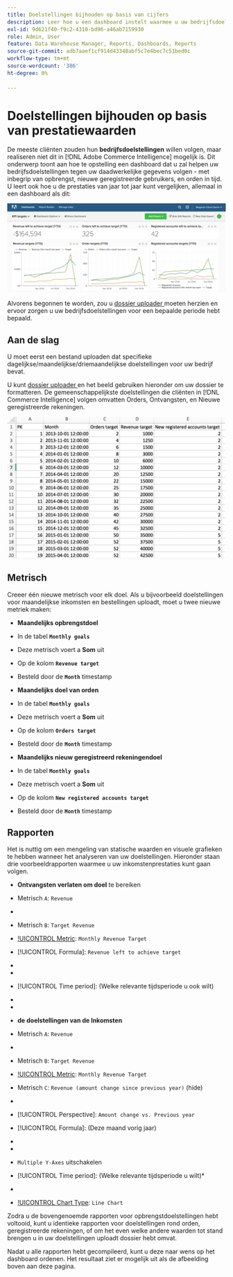```yaml
---
title: Doelstellingen bijhouden op basis van cijfers
description: Leer hoe u een dashboard instelt waarmee u uw bedrijfsdoelstellingen kunt bijhouden op basis van uw feitelijke gegevens, zoals inkomsten, nieuwe geregistreerde gebruikers en bestellingen in de loop der tijd.
exl-id: 9d621f40-f9c2-4310-bd96-a46ab7159930
role: Admin, User
feature: Data Warehouse Manager, Reports, Dashboards, Reports
source-git-commit: adb7aaef1cf914d43348abf5c7e4bec7c51bed0c
workflow-type: tm+mt
source-wordcount: '386'
ht-degree: 0%

---
```


# Doelstellingen bijhouden op basis van prestatiewaarden

De meeste cliënten zouden hun **bedrijfsdoelstellingen** willen volgen, maar realiseren niet dit in [!DNL Adobe Commerce Intelligence] mogelijk is. Dit onderwerp toont aan hoe te opstelling een dashboard dat u zal helpen uw bedrijfsdoelstellingen tegen uw daadwerkelijke gegevens volgen - met inbegrip van opbrengst, nieuwe geregistreerde gebruikers, en orden in tijd. U leert ook hoe u de prestaties van jaar tot jaar kunt vergelijken, allemaal in een dashboard als dit:

![](../../assets/Goals-_dashboard_2.png)

Alvorens begonnen te worden, zou u [ dossier uploader ](../importing-data/connecting-data/using-file-uploader.md) moeten herzien en ervoor zorgen u uw bedrijfsdoelstellingen voor een bepaalde periode hebt bepaald.

## Aan de slag

U moet eerst een bestand uploaden dat specifieke dagelijkse/maandelijkse/driemaandelijkse doelstellingen voor uw bedrijf bevat.

U kunt [ dossier uploader ](../importing-data/connecting-data/using-file-uploader.md) en het beeld gebruiken hieronder om uw dossier te formatteren. De gemeenschappelijkste doelstellingen die cliënten in [!DNL Commerce Intelligence] volgen omvatten Orders, Ontvangsten, en Nieuwe geregistreerde rekeningen.

![](../../assets/Goals-_Excel.png)

## Metrisch

Creeer één nieuwe metrisch voor elk doel. Als u bijvoorbeeld doelstellingen voor maandelijkse inkomsten en bestellingen uploadt, moet u twee nieuwe metriek maken:

* **Maandelijks opbrengstdoel**
* In de tabel **`Monthly goals`**
* Deze metrisch voert a **Som** uit
* Op de kolom **`Revenue target`**
* Besteld door de **`Month`** timestamp

* **Maandelijks doel van orden**
* In de tabel **`Monthly goals`**
* Deze metrisch voert a **Som** uit
* Op de kolom **`Orders target`**
* Besteld door de **`Month`** timestamp

* **Maandelijks nieuw geregistreerd rekeningendoel**
* In de tabel **`Monthly goals`**
* Deze metrisch voert a **Som** uit
* Op de kolom **`New registered accounts target`**
* Besteld door de **`Month`** timestamp

## Rapporten

Het is nuttig om een mengeling van statische waarden en visuele grafieken te hebben wanneer het analyseren van uw doelstellingen. Hieronder staan drie voorbeeldrapporten waarmee u uw inkomstenprestaties kunt gaan volgen.

* **Ontvangsten verlaten om doel** te bereiken
* Metrisch `A`: `Revenue`
* 
  [!UICONTROL Metric]: `Revenue`

* Metrisch `B`: `Target Revenue`
* [!UICONTROL Metric]: `Monthly Revenue Target`

* [!UICONTROL Formula]: `Revenue left to achieve target`
* 
  [!UICONTROL-formule]: `(B-A)`
* 
  [!UICONTROL Format]: `Number`

* [!UICONTROL Time period]: (Welke relevante tijdsperiode u ook wilt)
* 
  [!UICONTROL Interval]: `Month`
* 
  [!UICONTROL Chart Type]: `Scalar`

* **de doelstellingen van de Inkomsten**
* Metrisch `A`: `Revenue`
* 
  [!UICONTROL Metric]: `Revenue`

* Metrisch `B`: `Target Revenue`
* [!UICONTROL Metric]: `Monthly Revenue Target`

* Metrisch `C`: `Revenue (amount change since previous year)` (hide)
* 
  [!UICONTROL Metric]: `Revenue`
* [!UICONTROL Perspective]: `Amount change vs. Previous year`

* [!UICONTROL Formula]: (Deze maand vorig jaar)
* 
  [!UICONTROL-formule]: `(A-C)`
* 
  [!UICONTROL Format]: `Currency`

* `Multiple Y-Axes` uitschakelen
* [!UICONTROL Time period]: (Welke relevante tijdsperiode u wilt)*
* 
  [!UICONTROL Interval]: `Month`
* [!UICONTROL Chart Type]: `Line Chart`

Zodra u de bovengenoemde rapporten voor opbrengstdoelstellingen hebt voltooid, kunt u identieke rapporten voor doelstellingen rond orden, geregistreerde rekeningen, of om het even welke andere waarden tot stand brengen u in uw doelstellingen uploadt dossier hebt omvat.

Nadat u alle rapporten hebt gecompileerd, kunt u deze naar wens op het dashboard ordenen. Het resultaat ziet er mogelijk uit als de afbeelding boven aan deze pagina.
